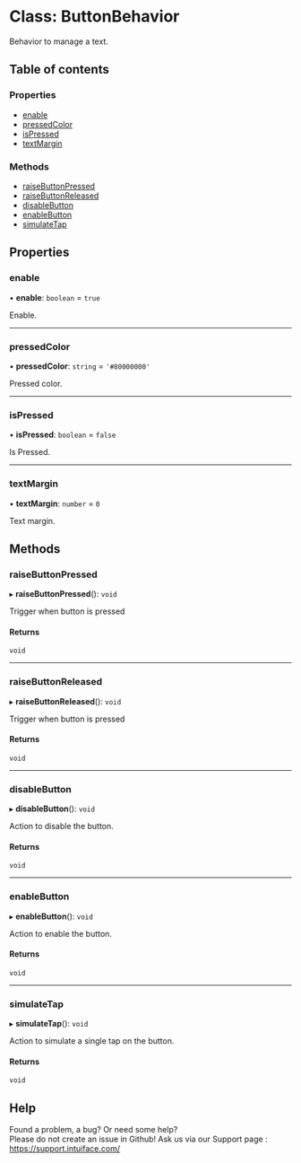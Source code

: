 # Class: ButtonBehavior

Behavior to manage a text.

## Table of contents

### Properties

- [enable](ButtonBehavior.md#enable)
- [pressedColor](ButtonBehavior.md#pressedcolor)
- [isPressed](ButtonBehavior.md#ispressed)
- [textMargin](ButtonBehavior.md#textmargin)

### Methods

- [raiseButtonPressed](ButtonBehavior.md#raisebuttonpressed)
- [raiseButtonReleased](ButtonBehavior.md#raisebuttonreleased)
- [disableButton](ButtonBehavior.md#disablebutton)
- [enableButton](ButtonBehavior.md#enablebutton)
- [simulateTap](ButtonBehavior.md#simulatetap)

## Properties

### enable

• **enable**: `boolean` = `true`

Enable.

___

### pressedColor

• **pressedColor**: `string` = `'#80000000'`

Pressed color.

___

### isPressed

• **isPressed**: `boolean` = `false`

Is Pressed.

___

### textMargin

• **textMargin**: `number` = `0`

Text margin.

## Methods

### raiseButtonPressed

▸ **raiseButtonPressed**(): `void`

Trigger when button is pressed

#### Returns

`void`

___

### raiseButtonReleased

▸ **raiseButtonReleased**(): `void`

Trigger when button is pressed

#### Returns

`void`

___

### disableButton

▸ **disableButton**(): `void`

Action to disable the button.

#### Returns

`void`

___

### enableButton

▸ **enableButton**(): `void`

Action to enable the button.

#### Returns

`void`

___

### simulateTap

▸ **simulateTap**(): `void`

Action to simulate a single tap on the button.

#### Returns

`void`


## Help
Found a problem, a bug? Or need some help?  
Please do not create an issue in Github! Ask us via our Support page : https://support.intuiface.com/